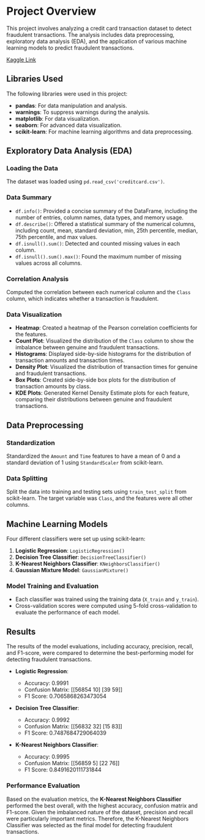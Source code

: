 # Project Overview
This project involves analyzing a credit card transaction dataset to detect fraudulent transactions. The analysis includes data preprocessing, exploratory data analysis (EDA), and the application of various machine learning models to predict fraudulent transactions.

[Kaggle Link](https://www.kaggle.com/code/mehmetsolak0/gaihub-ml-credit-card-fraud-detection)

## Libraries Used

The following libraries were used in this project:

- **pandas**: For data manipulation and analysis.
- **warnings**: To suppress warnings during the analysis.
- **matplotlib**: For data visualization.
- **seaborn**: For advanced data visualization.
- **scikit-learn**: For machine learning algorithms and data preprocessing.

## Exploratory Data Analysis (EDA)

### Loading the Data
The dataset was loaded using `pd.read_csv('creditcard.csv')`.

### Data Summary
- `df.info()`: Provided a concise summary of the DataFrame, including the number of entries, column names, data types, and memory usage.
- `df.describe()`: Offered a statistical summary of the numerical columns, including count, mean, standard deviation, min, 25th percentile, median, 75th percentile, and max values.
- `df.isnull().sum()`: Detected and counted missing values in each column.
- `df.isnull().sum().max()`: Found the maximum number of missing values across all columns.

### Correlation Analysis
Computed the correlation between each numerical column and the `Class` column, which indicates whether a transaction is fraudulent.

### Data Visualization
- **Heatmap**: Created a heatmap of the Pearson correlation coefficients for the features.
- **Count Plot**: Visualized the distribution of the `Class` column to show the imbalance between genuine and fraudulent transactions.
- **Histograms**: Displayed side-by-side histograms for the distribution of transaction amounts and transaction times.
- **Density Plot**: Visualized the distribution of transaction times for genuine and fraudulent transactions.
- **Box Plots**: Created side-by-side box plots for the distribution of transaction amounts by class.
- **KDE Plots**: Generated Kernel Density Estimate plots for each feature, comparing their distributions between genuine and fraudulent transactions.

## Data Preprocessing

### Standardization
Standardized the `Amount` and `Time` features to have a mean of 0 and a standard deviation of 1 using `StandardScaler` from scikit-learn.

### Data Splitting
Split the data into training and testing sets using `train_test_split` from scikit-learn. The target variable was `Class`, and the features were all other columns.

## Machine Learning Models

Four different classifiers were set up using scikit-learn:

1. **Logistic Regression**: `LogisticRegression()`
2. **Decision Tree Classifier**: `DecisionTreeClassifier()`
3. **K-Nearest Neighbors Classifier**: `KNeighborsClassifier()`
4. **Gaussian Mixture Model**: `GaussianMixture()`

### Model Training and Evaluation
- Each classifier was trained using the training data (`X_train` and `y_train`).
- Cross-validation scores were computed using 5-fold cross-validation to evaluate the performance of each model.

## Results

The results of the model evaluations, including accuracy, precision, recall, and F1-score, were compared to determine the best-performing model for detecting fraudulent transactions.

- **Logistic Regression**: 
    - Accuracy: 0.9991
    - Confusion Matrix: [[56854    10] [39    59]]
    - F1 Score: 0.7065868263473054

- **Decision Tree Classifier**: 
    - Accuracy: 0.9992
    - Confusion Matrix: [[56832    32] [15    83]]
    - F1 Score: 0.7487684729064039

- **K-Nearest Neighbors Classifier**: 
    - Accuracy: 0.9995
    - Confusion Matrix: [[56859     5] [22    76]]
    - F1 Score: 0.8491620111731844

### Performance Evaluation

Based on the evaluation metrics, the **K-Nearest Neighbors Classifier** performed the best overall, with the highest accuracy, confusion matrix and F1-score. Given the imbalanced nature of the dataset, precision and recall were particularly important metrics. Therefore, the K-Nearest Neighbors Classifier was selected as the final model for detecting fraudulent transactions.
